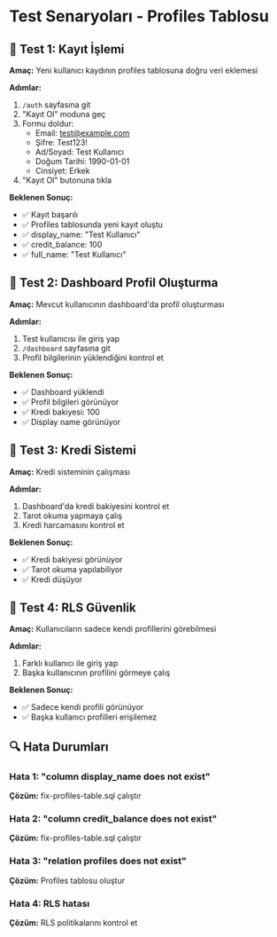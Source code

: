 # Test Senaryoları - Profiles Tablosu

## 🧪 Test 1: Kayıt İşlemi
**Amaç:** Yeni kullanıcı kaydının profiles tablosuna doğru veri eklemesi

**Adımlar:**
1. `/auth` sayfasına git
2. "Kayıt Ol" moduna geç
3. Formu doldur:
   - Email: test@example.com
   - Şifre: Test123!
   - Ad/Soyad: Test Kullanıcı
   - Doğum Tarihi: 1990-01-01
   - Cinsiyet: Erkek
4. "Kayıt Ol" butonuna tıkla

**Beklenen Sonuç:**
- ✅ Kayıt başarılı
- ✅ Profiles tablosunda yeni kayıt oluştu
- ✅ display_name: "Test Kullanıcı"
- ✅ credit_balance: 100
- ✅ full_name: "Test Kullanıcı"

## 🧪 Test 2: Dashboard Profil Oluşturma
**Amaç:** Mevcut kullanıcının dashboard'da profil oluşturması

**Adımlar:**
1. Test kullanıcısı ile giriş yap
2. `/dashboard` sayfasına git
3. Profil bilgilerinin yüklendiğini kontrol et

**Beklenen Sonuç:**
- ✅ Dashboard yüklendi
- ✅ Profil bilgileri görünüyor
- ✅ Kredi bakiyesi: 100
- ✅ Display name görünüyor

## 🧪 Test 3: Kredi Sistemi
**Amaç:** Kredi sisteminin çalışması

**Adımlar:**
1. Dashboard'da kredi bakiyesini kontrol et
2. Tarot okuma yapmaya çalış
3. Kredi harcamasını kontrol et

**Beklenen Sonuç:**
- ✅ Kredi bakiyesi görünüyor
- ✅ Tarot okuma yapılabiliyor
- ✅ Kredi düşüyor

## 🧪 Test 4: RLS Güvenlik
**Amaç:** Kullanıcıların sadece kendi profillerini görebilmesi

**Adımlar:**
1. Farklı kullanıcı ile giriş yap
2. Başka kullanıcının profilini görmeye çalış

**Beklenen Sonuç:**
- ✅ Sadece kendi profili görünüyor
- ✅ Başka kullanıcı profilleri erişilemez

## 🔍 Hata Durumları

### Hata 1: "column display_name does not exist"
**Çözüm:** fix-profiles-table.sql çalıştır

### Hata 2: "column credit_balance does not exist"
**Çözüm:** fix-profiles-table.sql çalıştır

### Hata 3: "relation profiles does not exist"
**Çözüm:** Profiles tablosu oluştur

### Hata 4: RLS hatası
**Çözüm:** RLS politikalarını kontrol et
